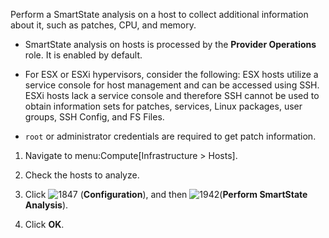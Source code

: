 Perform a SmartState analysis on a host to collect additional
information about it, such as patches, CPU, and memory.

<div class="note">

  - SmartState analysis on hosts is processed by the **Provider
    Operations** role. It is enabled by default.

  - For ESX or ESXi hypervisors, consider the following: ESX hosts
    utilize a service console for host management and can be accessed
    using SSH. ESXi hosts lack a service console and therefore SSH
    cannot be used to obtain information sets for patches, services,
    Linux packages, user groups, SSH Config, and FS Files.

  - `root` or administrator credentials are required to get patch
    information.

</div>

1.  Navigate to menu:Compute\[Infrastructure \> Hosts\].

2.  Check the hosts to analyze.

3.  Click ![1847](1847.png) (**Configuration**), and then
    ![1942](1942.png)(**Perform SmartState Analysis**).

4.  Click **OK**.
